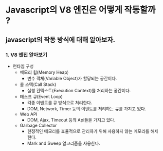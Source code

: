 Javascript의 V8 엔진은 어떻게 작동할까 ?
===
javascript의 작동 방식에 대해 알아보자.
---

### 1. V8 엔진 알아보기
* 런타임 구성<br />
  * 메모리 힙(Memory Heap)
    * 변수 객체(Variable Object)가 할당되는 공간이다.
  * 콜 스택(Call Stack)
    * 실행 컨텍스트(Execution Context)를 처리하는 공간이다.
  * 태스크 큐(Event Loop)
    * 각종 이벤트를 큐 방식으로 처리한다.
    * DOM, Network, Timer 등의 이벤트를 처리하는 큐를 가지고 있다.
  * Web API
    * DOM, Ajax, Timeout 등의 Api들을 가지고 있다.
  * Garbage Collector
    * 한정적인 메모리를 효율적으로 관리하기 위해 사용하지 않는 메모리를 해제한다.
    * Mark and Sweep 알고리즘을 사용한다.

